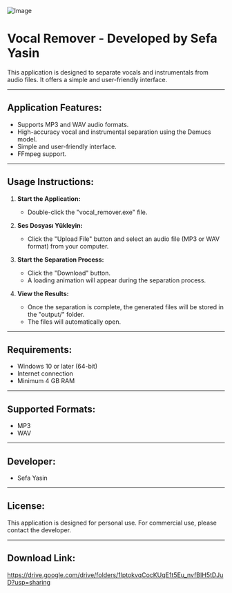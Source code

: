 ![Image](https://github.com/user-attachments/assets/61e88680-216d-456a-8b12-bb05cf21a5ef)

Vocal Remover - Developed by Sefa Yasin
=======================================

This application is designed to separate vocals and instrumentals from audio files. It offers a simple and user-friendly interface.

---

## Application Features:
- Supports MP3 and WAV audio formats.
- High-accuracy vocal and instrumental separation using the Demucs model.
- Simple and user-friendly interface.
- FFmpeg support.

---

## Usage Instructions:
1. **Start the Application:**
   - Double-click the "vocal_remover.exe" file.

2. **Ses Dosyası Yükleyin:**
   - Click the "Upload File" button and select an audio file (MP3 or WAV format) from your computer.

3. **Start the Separation Process:**
   - Click the "Download" button.
   - A loading animation will appear during the separation process.

4. **View the Results:**
   - Once the separation is complete, the generated files will be stored in the "output/" folder.
   - The files will automatically open.

---

## Requirements:

   - Windows 10 or later (64-bit)
   - Internet connection
   - Minimum 4 GB RAM

---

## Supported Formats:

   - MP3
   - WAV

---

## Developer:
- Sefa Yasin

---

## License:
This application is designed for personal use. For commercial use, please contact the developer.

---

## Download Link:
https://drive.google.com/drive/folders/1lptokvqCocKUqE1t5Eu_nvfBIH5tDJuD?usp=sharing
